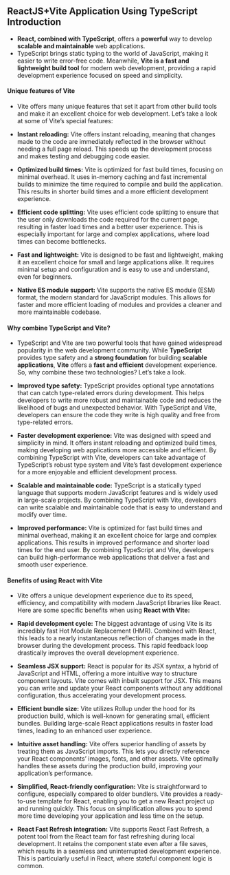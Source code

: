 ## ReactJS+Vite Application Using TypeScript Introduction

* **React, combined with TypeScript**, offers a **powerful** way to develop **scalable and maintainable** web applications.
* TypeScript brings static typing to the world of JavaScript, making it easier to write error-free code. Meanwhile, **Vite is a fast and lightweight build tool** for modern web development, providing a rapid development experience focused on speed and simplicity.

#### Unique features of Vite

* Vite offers many unique features that set it apart from other build tools and make it an excellent choice for web development. Let’s take a look at some of Vite’s special features:

* **Instant reloading:** Vite offers instant reloading, meaning that changes made to the code are immediately reflected in the browser without needing a full page reload. This speeds up the development process and makes testing and debugging code easier.
  
* **Optimized build times:** Vite is optimized for fast build times, focusing on minimal overhead. It uses in-memory caching and fast incremental builds to minimize the time required to compile and build the application. This results in shorter build times and a more efficient development experience.
  
* **Efficient code splitting:** Vite uses efficient code splitting to ensure that the user only downloads the code required for the current page, resulting in faster load times and a better user experience. This is especially important for large and complex applications, where load times can become bottlenecks.

* **Fast and lightweight:**  Vite is designed to be fast and lightweight, making it an excellent choice for small and large applications alike. It requires minimal setup and configuration and is easy to use and understand, even for beginners.
 
* **Native ES module support:** Vite supports the native ES module (ESM) format, the modern standard for JavaScript modules. This allows for faster and more efficient loading of modules and provides a cleaner and more maintainable codebase.

#### Why combine TypeScript and Vite?

* TypeScript and Vite are two powerful tools that have gained widespread popularity in the web development community. While **TypeScript** provides type safety and a **strong foundation** for building **scalable applications**, **Vite** offers a **fast and efficient** development experience. So, why combine these two technologies? Let’s take a look.

* **Improved type safety:** TypeScript provides optional type annotations that can catch type-related errors during development. This helps developers to write more robust and maintainable code and reduces the likelihood of bugs and unexpected behavior. With TypeScript and Vite, developers can ensure the code they write is high quality and free from type-related errors.
  
* **Faster development experience:** Vite was designed with speed and simplicity in mind. It offers instant reloading and optimized build times, making developing web applications more accessible and efficient. By combining TypeScript with Vite, developers can take advantage of TypeScript’s robust type system and Vite’s fast development experience for a more enjoyable and efficient development process.

* **Scalable and maintainable code:** TypeScript is a statically typed language that supports modern JavaScript features and is widely used in large-scale projects. By combining TypeScript with Vite, developers can write scalable and maintainable code that is easy to understand and modify over time.
  
* **Improved performance:** Vite is optimized for fast build times and minimal overhead, making it an excellent choice for large and complex applications. This results in improved performance and shorter load times for the end user. By combining TypeScript and Vite, developers can build high-performance web applications that deliver a fast and smooth user experience.

#### Benefits of using React with Vite

* Vite offers a unique development experience due to its speed, efficiency, and compatibility with modern JavaScript libraries like React. Here are some specific benefits when using **React with Vite:**

* **Rapid development cycle:** The biggest advantage of using Vite is its incredibly fast Hot Module Replacement (HMR). Combined with React, this leads to a nearly instantaneous reflection of changes made in the browser during the development process. This rapid feedback loop drastically improves the overall development experience.

* **Seamless JSX support:** React is popular for its JSX syntax, a hybrid of JavaScript and HTML, offering a more intuitive way to structure component layouts. Vite comes with inbuilt support for JSX. This means you can write and update your React components without any additional configuration, thus accelerating your development process.

* **Efficient bundle size:** Vite utilizes Rollup under the hood for its production build, which is well-known for generating small, efficient bundles. Building large-scale React applications results in faster load times, leading to an enhanced user experience.
  
* **Intuitive asset handling:**  Vite offers superior handling of assets by treating them as JavaScript imports. This lets you directly reference your React components’ images, fonts, and other assets. Vite optimally handles these assets during the production build, improving your application’s performance.

* **Simplified, React-friendly configuration:** Vite is straightforward to configure, especially compared to older bundlers. Vite provides a ready-to-use template for React, enabling you to get a new React project up and running quickly. This focus on simplification allows you to spend more time developing your application and less time on the setup.
  
* **React Fast Refresh integration:** Vite supports React Fast Refresh, a potent tool from the React team for fast refreshing during local development. It retains the component state even after a file saves, which results in a seamless and uninterrupted development experience. This is particularly useful in React, where stateful component logic is common.



